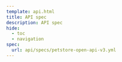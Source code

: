 ```yaml
---
template: api.html
title: API spec
description: API spec
hide:
  - toc
  - navigation
spec:
  url: api/specs/petstore-open-api-v3.yml
---
```


